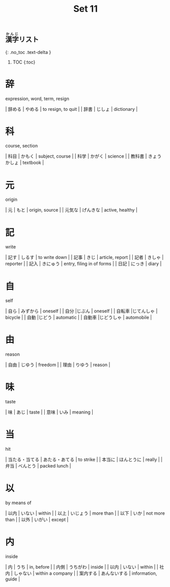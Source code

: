 ﻿---
layout: default
title: Set 11
parent: N4 Kanji List
grand_parent: <ruby>漢字<rt>かんじ</rt></ruby> Kanji
nav_order: 11
---

## <ruby>漢字<rt>かんじ</rt></ruby>リスト
{: .no_toc .text-delta }

1. TOC
{:toc}

# 辞
expression, word, term, resign

| 辞める | やめる | to resign, to quit |
| 辞書 | じしょ | dictionary |

# 科
course, section

| 科目  | かもく     | subject, course  |
| 科学  | かがく     | science          |
| 教科書 | きょうかしょ     | textbook   |

# 元
origin

| 元 | もと | origin, source |
| 元気な | げんきな | active, healthy |

# 記
write

| 記す | しるす | to write down |
| 記事 | きじ | article, report |
| 記者 | きしゃ | reporter |
| 記入 | きにゅう | entry, filing in of forms |
| 日記 | にっき | diary |

# 自
self

| 自ら | みずから | oneself |
| 自分 |じぶん | oneself |
| 自転車 |じてんしゃ | bicycle |
| 自動 |じどう | automatic |
| 自動車 |じどうしゃ | automobile |

# 由
reason

| 自由 | じゆう | freedom |
| 理由 | りゆう | reason |

# 味
taste

| 味 | あじ | taste |
| 意味 | いみ | meaning |

# 当
hit

| 当たる・当てる | あたる・あてる | to strike |
| 本当に | ほんとうに | really |
| 弁当 | べんとう | packed lunch |

# 以
by means of

| 以内 | いない | within |
| 以上 | いじょう | more than |
| 以下 | いか | not more than |
| 以外 | いがい | except |

# 内
inside

| 内 | うち | in, before |
| 内側 | うちがわ | inside |
| 以内 | いない | within |
| 社内 | しゃない | within a company |
| 案内する | あんないする | information, guide |
